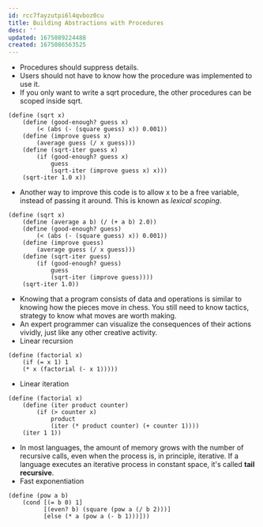 ```yaml
---
id: rcc7fayzutpi6l4qvboz0cu
title: Building Abstractions with Procedures
desc: ''
updated: 1675089224488
created: 1675086563525
---
```


* Procedures should suppress details. 
* Users should not have to know how the procedure was implemented to use it.
* If you only want to write a sqrt procedure, the other procedures can be scoped inside sqrt.
```
(define (sqrt x)
    (define (good-enough? guess x)
        (< (abs (- (square guess) x)) 0.001))
    (define (improve guess x) 
        (average guess (/ x guess)))
    (define (sqrt-iter guess x)
        (if (good-enough? guess x)
            guess
            (sqrt-iter (improve guess x) x)))
    (sqrt-iter 1.0 x))
```
* Another way to improve this code is to allow x to be a free variable, instead of passing it around. This is known as _lexical scoping_.
```
(define (sqrt x)
    (define (average a b) (/ (+ a b) 2.0))
    (define (good-enough? guess)
        (< (abs (- (square guess) x)) 0.001))
    (define (improve guess) 
        (average guess (/ x guess)))
    (define (sqrt-iter guess)
        (if (good-enough? guess)
            guess
            (sqrt-iter (improve guess))))
    (sqrt-iter 1.0))
```
* Knowing that a program consists of data and operations is similar to knowing how the pieces move in chess. You still need to know tactics, strategy to know what moves are worth making.
* An expert programmer can visualize the consequences of their actions vividly, just like any other creative activity.
* Linear recursion
```
(define (factorial x) 
    (if (= x 1) 1
    (* x (factorial (- x 1)))))
```
* Linear iteration
```
(define (factorial x) 
    (define (iter product counter)
        (if (> counter x) 
            product
            (iter (* product counter) (+ counter 1))))
    (iter 1 1))
```
* In most languages, the amount of memory grows with the number of recursive calls, even when the process is, in principle, iterative. If a language executes an iterative process in constant space, it's called __tail recursive__.
* Fast exponentiation
```
(define (pow a b)
    (cond [(= b 0) 1]
          [(even? b) (square (pow a (/ b 2)))]
          [else (* a (pow a (- b 1)))]))
```